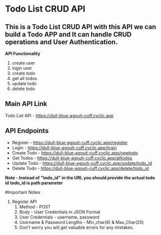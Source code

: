 # Todo List CRUD API
## This is a Todo List CRUD API with this API we can build a Todo APP and It can handle CRUD operations and User Authentication.

**API Functionality**
1. create user
2. login user
3. create todo
4. get all todos
5. update todo
6. delete todo

**Main API Link**
---
Todo List API - https://dull-blue-agouti-cuff.cyclic.app

**API Endpoints**
---
  - Register - https://dull-blue-agouti-cuff.cyclic.app/register
  - Login - https://dull-blue-agouti-cuff.cyclic.app/login
  - Create Todo - https://dull-blue-agouti-cuff.cyclic.app/newtodo
  - Get Todos - https://dull-blue-agouti-cuff.cyclic.app/alltodos
  - Update Todo - https://dull-blue-agouti-cuff.cyclic.app/update/todo_id
  - Delete Todo - https://dull-blue-agouti-cuff.cyclic.app/delete/todo_id

**Note - Instead of "todo_id" in the URL you should provide the actual todo id**
**todo_id is path parameter**

#Important Notes

1. Register API
   1. Method - POST
   2. Body - User Credentials in JSON Format
   3. User Credentials - username, password
   4. Username & Password Lengths - Min_char(6) & Max_Char(25)
   5. Don't worry you will get valuable errors for any mistakes.
